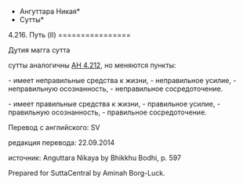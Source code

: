 * Ангуттара Никая*
* Сутты*

4\.216\. Путь \(II\)
\=\=\=\=\=\=\=\=\=\=\=\=\=\=\=\=

Дутия магга сутта

сутты аналогичны [АН 4\.212](/an4\.212/ru/sv), но меняются пункты:

\- имеет неправильные средства к жизни,
\- неправильное усилие,
\- неправильную осознанность,
\- неправильное сосредоточение\.

\- имеет правильные средства к жизни,
\- правильное усилие,
\- правильную осознанность,
\- правильное сосредоточение\.

Перевод с английского: SV

редакция перевода: 22\.09\.2014

источник: Anguttara Nikaya by Bhikkhu Bodhi, p\. 597

Prepared for SuttaCentral by Aminah Borg\-Luck\.